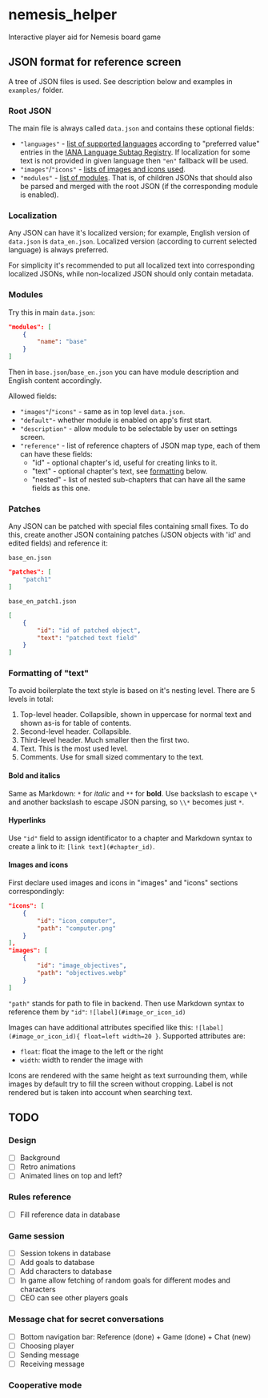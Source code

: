 # nemesis_helper

Interactive player aid for Nemesis board game

## JSON format for reference screen

A tree of JSON files is used.  See description below and examples in `examples/` folder.

### Root JSON

The main file is always called `data.json` and contains these optional fields:

- `"languages"` - [list of supported languages](#localization) according to "preferred value" entries in the [IANA Language Subtag Registry](https://www.iana.org/assignments/language-subtag-registry/language-subtag-registry).  If localization for some text is not provided in given language then `"en"` fallback will be used.
- `"images"`/`"icons"` - [lists of images and icons used](#images-and-icons).
- `"modules"` - [list of modules](#modules).  That is, of children JSONs that should also be parsed and merged with the root JSON (if the corresponding module is enabled).

### Localization

Any JSON can have it's localized version; for example, English version of `data.json` is `data_en.json`.  Localized version (according to current selected language) is always preferred.

For simplicity it's recommended to put all localized text into corresponding localized JSONs, while non-localized JSON should only contain metadata.

### Modules

Try this in main `data.json`:

```json
"modules": [
    {
        "name": "base"
    }
]
```

Then in `base.json`/`base_en.json` you can have module description and English content accordingly.

Allowed fields:
- `"images"`/`"icons"` - same as in top level `data.json`.
- `"default"`-  whether module is enabled on app's first start.
- `"description"` - allow module to be selectable by user on settings screen.
- `"reference"` - list of reference chapters of JSON map type, each of them can have these fields:
    - "id" - optional chapter's id, useful for creating links to it.
    - "text" - optional chapter's text, see [formatting](#formatting) below.
    - "nested" - list of nested sub-chapters that can have all the same fields as this one.

### Patches

Any JSON can be patched with special files containing small fixes.  To do this, create another JSON containing patches (JSON objects with 'id' and edited fields) and reference it:

`base_en.json`

```json
"patches": [
    "patch1"
]
```

`base_en_patch1.json`

```json
[
    {
        "id": "id of patched object",
        "text": "patched text field"
    }
]
```

### Formatting of "text"

To avoid boilerplate the text style is based on it's nesting level.  There are 5 levels in total:
1. Top-level header.  Collapsible, shown in uppercase for normal text and shown as-is for table of contents.
2. Second-level header.  Collapsible.
3. Third-level header.  Much smaller then the first two.
4. Text.  This is the most used level.
5. Comments.  Use for small sized commentary to the text.

#### Bold and italics

Same as Markdown: `*` for *italic* and `**` for **bold**.  Use backslash to escape `\*` and another backslash to escape JSON parsing, so `\\*` becomes just `*`.

#### Hyperlinks

Use `"id"` field to assign identificator to a chapter and Markdown syntax to create a link to it: `[link text](#chapter_id)`.

#### Images and icons

First declare used images and icons in "images" and "icons" sections correspondingly:

```json
"icons": [
    {
        "id": "icon_computer",
        "path": "computer.png"
    }
],
"images": [
    {
        "id": "image_objectives",
        "path": "objectives.webp"
    }
]
```

`"path"` stands for path to file in backend.  Then use Markdown syntax to reference them by `"id"`: `![label](#image_or_icon_id)`

Images can have additional attributes specified like this: `![label](#image_or_icon_id){ float=left width=20 }`.  Supported attributes are:
- `float`: float the image to the left or the right
- `width`: width to render the image with

Icons are rendered with the same height as text surrounding them, while images by default try to fill the screen without cropping.  Label is not rendered but is taken into account when searching text.

## TODO

### Design

- [ ] Background
- [ ] Retro animations
- [ ] Animated lines on top and left?

### Rules reference

- [ ] Fill reference data in database

### Game session

- [ ] Session tokens in database
- [ ] Add goals to database
- [ ] Add characters to database
- [ ] In game allow fetching of random goals for different modes and characters
- [ ] CEO can see other players goals

### Message chat for secret conversations

- [ ] Bottom navigation bar: Reference (done) + Game (done) + Chat (new)
- [ ] Choosing player
- [ ] Sending message
- [ ] Receiving message

### Cooperative mode